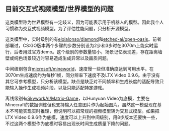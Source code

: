 ## 目前交互式视频模型/世界模型的问题

这类模型称为世界模型有一定歧义，因为可能表示用于机器人的模型。因此我个人习惯称为交互式视频模型。为了评估性能问题，只分析开源模型。

这类模型中，实时级别的有[eloialonso/diamond](https://github.com/eloialonso/diamond)和[etched-ai/open-oasis](https://github.com/etched-ai/open-oasis)。前者部署过，CS:GO版本两个步骤的步数分别设为2步和3步时在3070m上能实时运行，后者用过官方demo。这个级别的参数量较小，场景记忆表现差，存在距离墙壁或纯色场景较近时容易造成生成异常以及画质问题。

中间级别包含[microsoft/mineworld](https://github.com/microsoft/mineworld)，速度慢一些但准确度达到可用水平。在3070m生成速度约为每秒1帧，同分辨率下速度不及LTX Video 0.9.6。由于没有其它可参考模型，只分析该模型。缺点是缺乏对不同帧率和生成长度的适配导致只能输入操作生成视频片段，以及只能适配特定游戏。

离线级别有[SkyworkAI/Matrix-Game](https://github.com/SkyworkAI/Matrix-Game)，以Hunyuan Video为底模，主要在Minecraft的数据训练但也支持输入任意图片作为起始图片。虽然这一模型现在基本不可能实现实时推理，但说明可以把常规的视频模型转为交互式模型。如果把LTX Video 0.9.6作为底模，速度可以上升到中间级别，用8步版本还要快一些，不过这两个模型作为底模时容易出现长时间生成质量下降的问题。